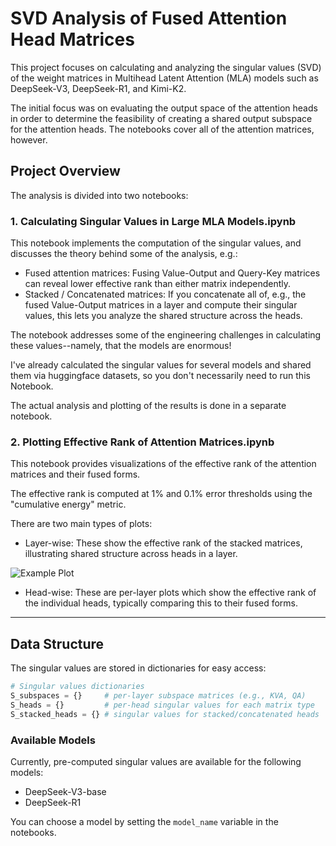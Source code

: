 # SVD Analysis of Fused Attention Head Matrices

This project focuses on calculating and analyzing the singular values (SVD) of the weight matrices in Multihead Latent Attention (MLA) models such as DeepSeek-V3, DeepSeek-R1, and Kimi-K2.

The initial focus was on evaluating the output space of the attention heads in order to determine the feasibility of creating a shared output subspace for the attention heads. The notebooks cover all of the attention matrices, however.

## Project Overview

The analysis is divided into two notebooks:

### 1. Calculating Singular Values in Large MLA Models.ipynb

This notebook implements the computation of the singular values, and discusses the theory behind some of the analysis, e.g.:

* Fused attention matrices: Fusing Value-Output and Query-Key matrices can reveal lower effective rank than either matrix independently.
* Stacked / Concatenated matrices: If you concatenate all of, e.g., the fused Value-Output matrices in a layer and compute their singular values, this lets you analyze the shared structure across the heads.
 

The notebook addresses some of the engineering challenges in calculating these values--namely, that the models are enormous!
 
I've already calculated the singular values for several models and shared them via huggingface datasets, so you don't necessarily need to run this Notebook. 
 
The actual analysis and plotting of the results is done in a separate notebook. 


### 2. Plotting Effective Rank of Attention Matrices.ipynb

This notebook provides visualizations of the effective rank of the attention matrices and their fused forms.

The effective rank is computed at 1% and 0.1% error thresholds using the "cumulative energy" metric.

There are two main types of plots:

* Layer-wise: These show the effective rank of the stacked matrices, illustrating shared structure across heads in a layer.

![Example Plot](https://lh3.googleusercontent.com/d/1jM0tRYOOVTyOWiNRAXfl-umO3feFLMRK)

* Head-wise: These are per-layer plots which show the effective rank of the individual heads, typically comparing this to their fused forms.


---

## Data Structure

The singular values are stored in dictionaries for easy access:

```python
# Singular values dictionaries
S_subspaces = {}     # per-layer subspace matrices (e.g., KVA, QA)
S_heads = {}         # per-head singular values for each matrix type
S_stacked_heads = {} # singular values for stacked/concatenated heads
```

### Available Models

Currently, pre-computed singular values are available for the following models:

* DeepSeek-V3-base
* DeepSeek-R1

You can choose a model by setting the `model_name` variable in the notebooks.

